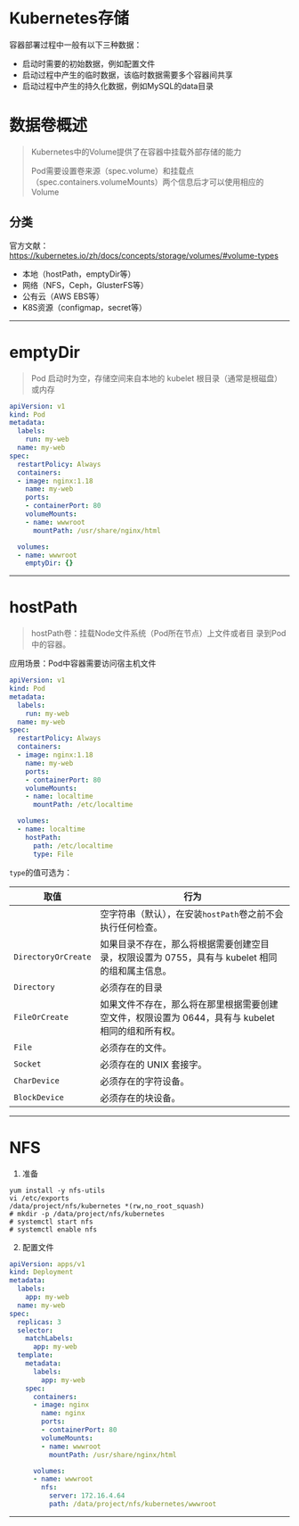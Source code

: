 # Kubernetes存储

容器部署过程中一般有以下三种数据： 
- 启动时需要的初始数据，例如配置文件 
- 启动过程中产生的临时数据，该临时数据需要多个容器间共享
- 启动过程中产生的持久化数据，例如MySQL的data目录

# 数据卷概述

>Kubernetes中的Volume提供了在容器中挂载外部存储的能力 
>
>Pod需要设置卷来源（spec.volume）和挂载点（spec.containers.volumeMounts）两个信息后才可以使用相应的Volume 

## 分类

官方文献：https://kubernetes.io/zh/docs/concepts/storage/volumes/#volume-types

- 本地（hostPath，emptyDir等） 
- 网络（NFS，Ceph，GlusterFS等）
- 公有云（AWS EBS等） 
- K8S资源（configmap，secret等）

---
# emptyDir

>Pod 启动时为空，存储空间来自本地的 kubelet 根目录（通常是根磁盘）或内存

```yaml
apiVersion: v1
kind: Pod
metadata:
  labels:
    run: my-web
  name: my-web
spec:
  restartPolicy: Always
  containers:
  - image: nginx:1.18
    name: my-web
    ports:
    - containerPort: 80
    volumeMounts:
    - name: wwwroot
      mountPath: /usr/share/nginx/html

  volumes:
  - name: wwwroot
    emptyDir: {}
```
---

# hostPath

>hostPath卷：挂载Node文件系统（Pod所在节点）上文件或者目 录到Pod中的容器。

应用场景：Pod中容器需要访问宿主机文件

```yaml
apiVersion: v1
kind: Pod
metadata:
  labels:
    run: my-web
  name: my-web
spec:
  restartPolicy: Always
  containers:
  - image: nginx:1.18
    name: my-web
    ports:
    - containerPort: 80
    volumeMounts:
    - name: localtime
      mountPath: /etc/localtime

  volumes:
  - name: localtime
    hostPath:
      path: /etc/localtime
      type: File
```

`type`的值可选为：

| 取值                | 行为                                                                                               |
| ------------------- | -------------------------------------------------------------------------------------------------- |
|                     | 空字符串（默认），在安装` hostPath `卷之前不会执行任何检查。                                       |
| `DirectoryOrCreate` | 如果目录不存在，那么将根据需要创建空目录，权限设置为 0755，具有与 kubelet 相同的组和属主信息。     |
| `Directory`         | 必须存在的目录                                                                                     |
| `FileOrCreate`      | 如果文件不存在，那么将在那里根据需要创建空文件，权限设置为 0644，具有与 kubelet 相同的组和所有权。 |
| `File`              | 必须存在的文件。                                                                                   |
| `Socket`            | 必须存在的 UNIX 套接字。                                                                           |
| `CharDevice`        | 必须存在的字符设备。                                                                               |
| `BlockDevice`       | 必须存在的块设备。                                                                                 |

---

# NFS

1. 准备

```shell
yum install -y nfs-utils
vi /etc/exports 
/data/project/nfs/kubernetes *(rw,no_root_squash) 
# mkdir -p /data/project/nfs/kubernetes 
# systemctl start nfs 
# systemctl enable nfs
```

2. 配置文件

```yaml
apiVersion: apps/v1
kind: Deployment
metadata:
  labels:
    app: my-web
  name: my-web
spec:
  replicas: 3
  selector:
    matchLabels:
      app: my-web
  template:
    metadata:
      labels:
        app: my-web
    spec:
      containers:
      - image: nginx
        name: nginx
        ports:
        - containerPort: 80
        volumeMounts:
        - name: wwwroot
          mountPath: /usr/share/nginx/html

      volumes:
      - name: wwwroot
        nfs:
          server: 172.16.4.64
          path: /data/project/nfs/kubernetes/wwwroot
```

---